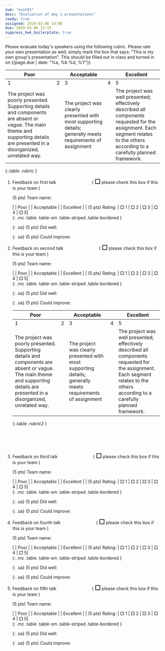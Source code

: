 ```yaml
---
num: "eval01"
desc: "Evaluation of day 1 presentations"
ready: true
assigned: 2019-03-06 14:00
due: 2019-03-06 15:15
suppress_hwk_boilerplate: true
---
```


<style>
li {margin-bottom: 0.25em; margin-top: 0.25em}
.mc  b {font-size: 250%; }
.mc td { width: 6em; text-align: center; }
.mc td:first-of-type { border: 0px; width: 16em; text-align: left; }
.sa {margin-bottom: 3.5em; }
.rubric { border: 1px solid black; border-collapse: collapse;  }
.rubric td { border: 1px solid black; text-align: center;
  font-family: Arial Narrow, sans-serif;}


.rubric2 { border: 1px solid black; border-collapse: collapse;
         }

.rubric2 td { border: 1px solid black;
   font-family: Arial Narrow, sans-serif; 
   text-align: center; }

.rubric td:nth-child(odd) { width: 11em; }
.rubric td:nth-child(even) { width: 11em; }
.rubric2 td:nth-child(odd) { width: 11em; }
.rubric2 td:nth-child(even) { width: 1em; }
  
span.my-team  { padding-left: 8em; padding-right: 3em; border: 0px }
span.my-team b {font-size: 150%}
</style>

<div style="display:none;">https://ucsb-cs48.github.io/w19/hwk/eval01/</div>

Please evaluate today's speakers using the following rubric.  Please rate your own presentation as well; simply mark the box that says: "This is my own group's presentation".  This should be filled out in class and turned in on {{page.due | date: "%a, %b %d, %Y"}}

| Poor | | Acceptable | | Excellent |
|-|-|-|-|-|
| 1 | 2 | 3 | 4 | 5 |
|  The project was poorly presented. Supporting details and components are absent or vague. The main theme and supporting details are presented in a disorganized, unrelated way. |   | The project was clearly presented with most supporting details; generally meets requirements of assignment  |   |  The project was well presented; effectively described all components requested for the assignment. Each segment relates to the others according to a carefully planned framework. |
{:.table .rubric  }





<ol>


<li style="margin-bottom:1em;" markdown="1"> Feedback on first talk <span class="my-team">( <b>☐</b> please check this box if this is your team )</span>

(5 pts) Team name: 

|      | Poor | | Acceptable | | Excellent |
| (5 pts) Rating: | <b>☐</b> 1 |   <b>☐</b> 2 |   <b>☐</b> 3  |   <b>☐</b> 4 |   <b>☐</b>  5|  
{: .mc .table .table-sm .table-striped .table-bordered }

{: .sa}
(5 pts) Did well: 

{: .sa}
(5 pts) Could improve: 


</li>


<li style="margin-bottom:1em;" markdown="1"> Feedback on second talk <span class="my-team">( <b>☐</b> please check this box if this is your team )</span>

(5 pts) Team name: 

|      | Poor | | Acceptable | | Excellent |
| (5 pts) Rating: | <b>☐</b> 1 |   <b>☐</b> 2 |   <b>☐</b> 3  |   <b>☐</b> 4 |   <b>☐</b>  5|  
{: .mc .table .table-sm .table-striped .table-bordered }

{: .sa}
(5 pts) Did well: 

{: .sa}
(5 pts) Could improve: 

<div class="pagebreak">
</div>


| Poor | | Acceptable | | Excellent |
|-|-|-|-|-|
| 1 | 2 | 3 | 4 | 5 |
|  The project was poorly presented. Supporting details and components are absent or vague. The main theme and supporting details are presented in a disorganized, unrelated way. |   | The project was clearly presented with most supporting details; generally meets requirements of assignment  |   |  The project was well presented; effectively described all components requested for the assignment. Each segment relates to the others according to a carefully planned framework. |
{:.table .rubric2  }


</li>

<li style="margin-bottom:1em; margin-top:6em;" markdown="1"> Feedback on third talk <span class="my-team">( <b>☐</b> please check this box if this is your team )</span>

(5 pts) Team name: 

|      | Poor | | Acceptable | | Excellent |
| (5 pts) Rating: | <b>☐</b> 1 |   <b>☐</b> 2 |   <b>☐</b> 3  |   <b>☐</b> 4 |   <b>☐</b>  5|  
{: .mc .table .table-sm .table-striped .table-bordered }

{: .sa}
(5 pts) Did well: 

{: .sa}
(5 pts) Could improve: 


</li>

<li style="margin-bottom:1em;" markdown="1"> Feedback on fourth talk <span class="my-team">( <b>☐</b> please check this box if this is your team )</span>

(5 pts) Team name: 

|      | Poor | | Acceptable | | Excellent |
| (5 pts) Rating: | <b>☐</b> 1 |   <b>☐</b> 2 |   <b>☐</b> 3  |   <b>☐</b> 4 |   <b>☐</b>  5|  
{: .mc .table .table-sm .table-striped .table-bordered }

{: .sa}
(5 pts) Did well: 

{: .sa}
(5 pts) Could improve: 


</li>

<li style="margin-bottom:1em;" markdown="1"> Feedback on fifth talk <span class="my-team">( <b>☐</b> please check this box if this is your team )</span>

(5 pts) Team name: 

|      | Poor | | Acceptable | | Excellent |
| (5 pts) Rating: | <b>☐</b> 1 |   <b>☐</b> 2 |   <b>☐</b> 3  |   <b>☐</b> 4 |   <b>☐</b>  5|  
{: .mc .table .table-sm .table-striped .table-bordered }

{: .sa}
(5 pts) Did well: 

{: .sa}
(5 pts) Could improve: 


</li>



</ol>

